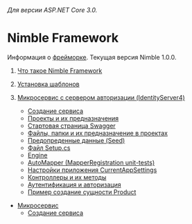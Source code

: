 _Для версии ASP.NET Core 3.0._

# Nimble Framework

Информация о [фрейморке](https://github.com/Calabonga/Microservice-Template/wiki/%D0%9E-%D1%84%D1%80%D0%B5%D0%B9%D0%BC%D0%B2%D0%BE%D1%80%D0%BA%D0%B5). Текущая версия Nimble 1.0.0.

1. [Что такое Nimble Framework](https://github.com/Calabonga/Microservice-Template/wiki/%D0%A7%D1%82%D0%BE-%D1%82%D0%B0%D0%BA%D0%BE%D0%B5-Nimble-Framework)

1. [Установка шаблонов](https://github.com/Calabonga/Microservice-Template/wiki/%D0%A3%D1%81%D1%82%D0%B0%D0%BD%D0%BE%D0%B2%D0%BA%D0%B0-%D1%88%D0%B0%D0%B1%D0%BB%D0%BE%D0%BD%D0%B0)

1. [Микросервис с сервером авторизации (IdentityServer4)](https://github.com/Calabonga/Microservice-Template/wiki/%D0%A2%D0%B8%D0%BF%D1%8B-%D1%88%D0%B0%D0%B1%D0%BB%D0%BE%D0%BD%D0%BE%D0%B2)
   - [Создание сервиса](https://github.com/Calabonga/Microservice-Template/wiki/%D0%A1%D0%BE%D0%B7%D0%B4%D0%B0%D0%BD%D0%B8%D0%B5-%D0%BC%D0%B8%D0%BA%D1%80%D0%BE%D1%81%D0%B5%D1%80%D0%B2%D0%B8%D1%81%D0%B0-%D0%B8%D0%B7-%D1%88%D0%B0%D0%B1%D0%BB%D0%BE%D0%BD%D0%B0)
   - [Проекты и их предназначения](https://github.com/Calabonga/Microservice-Template/wiki/%D0%9F%D1%80%D0%BE%D0%B5%D0%BA%D1%82%D1%8B-%D0%B8-%D0%B8%D1%85-%D0%BF%D1%80%D0%B5%D0%B4%D0%BD%D0%B0%D0%B7%D0%BD%D0%B0%D1%87%D0%B5%D0%BD%D0%B8%D0%B5)
   - [Стартовая страница Swagger](https://github.com/Calabonga/Microservice-Template/wiki/%D0%A1%D1%82%D0%B0%D1%80%D1%82%D0%BE%D0%B2%D0%B0%D1%8F-%D1%81%D1%82%D1%80%D0%B0%D0%BD%D0%B8%D1%86%D0%B0-Swagger)
   - [Файлы, папки и их предназначение в проектах](https://github.com/Calabonga/Microservice-Template/wiki/%D0%A4%D0%B0%D0%B9%D0%BB%D1%8B,-%D0%BF%D0%B0%D0%BF%D0%BA%D0%B8-%D0%B8-%D0%B8%D1%85-%D0%BF%D1%80%D0%B5%D0%B4%D0%BD%D0%B0%D0%B7%D0%BD%D0%B0%D1%87%D0%B5%D0%BD%D0%B8%D0%B5-%D0%B2-%D0%BF%D1%80%D0%BE%D0%B5%D0%BA%D1%82%D0%B0%D1%85)
   - [Предопреденные данные (Seed)](<https://github.com/Calabonga/Microservice-Template/wiki/%D0%9F%D1%80%D0%B5%D0%B4%D0%BE%D0%BF%D1%80%D0%B5%D0%B4%D0%B5%D0%BD%D0%BD%D1%8B%D0%B5-%D0%B4%D0%B0%D0%BD%D0%BD%D1%8B%D0%B5-(Seed)>)
   - [Файл Setup.cs](https://github.com/Calabonga/Microservice-Template/wiki/%D0%A4%D0%B0%D0%B9%D0%BB-Setup.cs)
   - [Engine](https://github.com/Calabonga/Microservice-Template/wiki/Engine)
   - [AutoMapper (MapperRegistration unit-tests)](https://github.com/Calabonga/Microservice-Template/wiki/%D0%98%D1%81%D0%BF%D0%BE%D0%BB%D1%8C%D0%B7%D0%BE%D0%B2%D0%B0%D0%BD%D0%B8%D0%B5-Automapper)
   - [Настройки приложения CurrentAppSettings](https://github.com/Calabonga/Microservice-Template/wiki/%D0%9D%D0%B0%D1%81%D1%82%D1%80%D0%BE%D0%B9%D0%BA%D0%B8-%D0%BF%D1%80%D0%B8%D0%BB%D0%BE%D0%B6%D0%B5%D0%BD%D0%B8%D1%8F-CurrentAppSettings)
   - [Контроллеры и их методы](https://github.com/Calabonga/Microservice-Template/wiki/%D0%9A%D0%BE%D0%BD%D1%82%D1%80%D0%BE%D0%BB%D0%BB%D0%B5%D1%80%D1%8B-%D0%B8-%D0%B8%D1%85-%D0%BC%D0%B5%D1%82%D0%BE%D0%B4%D1%8B)
   - [Аутентификация и авторизация](https://github.com/Calabonga/Microservice-Template/wiki/%D0%90%D1%83%D1%82%D0%B5%D0%BD%D1%82%D0%B8%D1%84%D0%B8%D0%BA%D0%B0%D1%86%D0%B8%D1%8F-%D0%B8-%D0%B0%D0%B2%D1%82%D0%BE%D1%80%D0%B8%D0%B7%D0%B0%D1%86%D0%B8%D1%8F)
   - [Пример создание сущности Product](https://github.com/Calabonga/Microservice-Template/wiki/%D0%9F%D1%80%D0%B8%D0%BC%D0%B5%D1%80-%D1%81%D0%BE%D0%B7%D0%B4%D0%B0%D0%BD%D0%B8%D0%B5-%D1%81%D1%83%D1%89%D0%BD%D0%BE%D1%81%D1%82%D0%B8-Product)

- [Микросервис](https://github.com/Calabonga/Microservice-Template/wiki/%D0%A2%D0%B8%D0%BF%D1%8B-%D1%88%D0%B0%D0%B1%D0%BB%D0%BE%D0%BD%D0%BE%D0%B2)
  - [Создание сервиса](https://github.com/Calabonga/Microservice-Template/wiki/%D0%A1%D0%BE%D0%B7%D0%B4%D0%B0%D0%BD%D0%B8%D0%B5-%D0%BC%D0%B8%D0%BA%D1%80%D0%BE%D1%81%D0%B5%D1%80%D0%B2%D0%B8%D1%81%D0%B0-%D0%B8%D0%B7-%D1%88%D0%B0%D0%B1%D0%BB%D0%BE%D0%BD%D0%B0)
